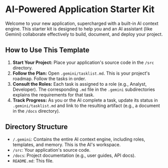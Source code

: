 # AI-Powered Application Starter Kit

Welcome to your new application, supercharged with a built-in AI context engine. This starter kit is designed to help you and an AI assistant (like Gemini) collaborate effectively to build, document, and deploy your project.

## How to Use This Template

1.  **Start Your Project:** Place your application's source code in the `/src` directory.
2.  **Follow the Plan:** Open `.gemini/tasklist.md`. This is your project's roadmap. Follow the tasks in order.
3.  **Consult the Roles:** Each task is assigned to a role (e.g., Analyst, Developer). The corresponding `.md` file in the `.gemini` subdirectories explains the requirements for that task.
4.  **Track Progress:** As you or the AI complete a task, update its status in `.gemini/tasklist.md` and link to the resulting artifact (e.g., a document in the `/docs` directory).

## Directory Structure

*   `/.gemini`: Contains the entire AI context engine, including roles, templates, and memory. This is the AI's workspace.
*   `/src`: Your application's source code.
*   `/docs`: Project documentation (e.g., user guides, API docs).
*   `README.md`: This file.
